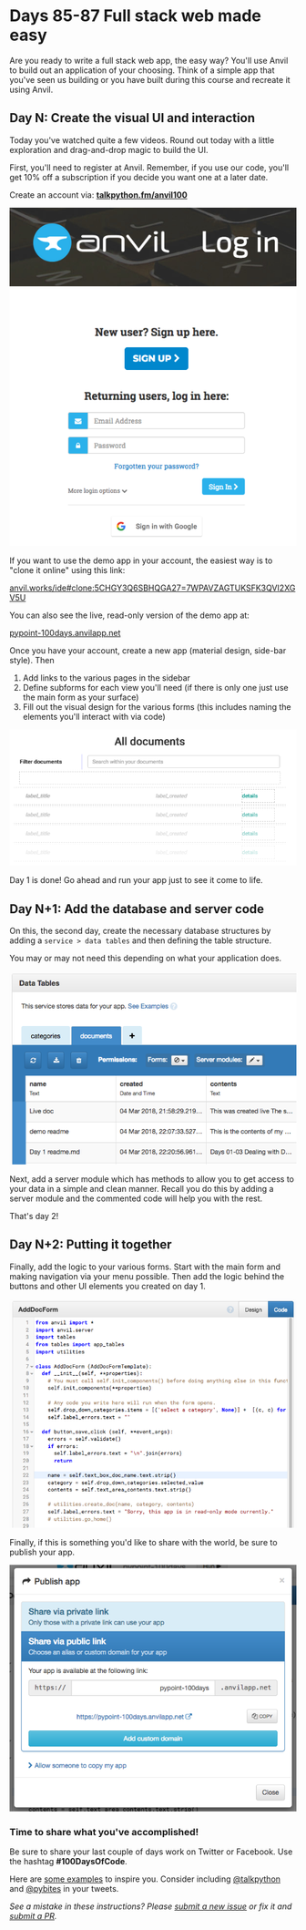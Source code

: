 # Days 85-87 Full stack web made easy

Are you ready to write a full stack web app, the easy way? You'll use Anvil to build out an application of your choosing. Think of a simple app that you've seen us building or you have built during this course and recreate it using Anvil.

## Day N: Create the visual UI and interaction

Today you've watched quite a few videos. Round out today with a little exploration and drag-and-drop magic to build the UI.

First, you'll need to register at Anvil. Remember, if you use our code, you'll get 10% off a subscription if you decide you want one at a later date.

Create an account via: [**talkpython.fm/anvil100**](https://talkpython.fm/anvil100)

[![](readme_resources/register.png)](https://talkpython.fm/anvil100)

If you want to use the demo app in your account, the easiest way is to "clone it online" using this link:

[anvil.works/ide#clone:5CHGY3Q6SBHQGA27=7WPAVZAGTUKSFK3QVI2XGV5U](https://anvil.works/ide#clone:5CHGY3Q6SBHQGA27=7WPAVZAGTUKSFK3QVI2XGV5U)

You can also see the live, read-only version of the demo app at:

[pypoint-100days.anvilapp.net](https://pypoint-100days.anvilapp.net/)

Once you have your account, create a new app (material design, side-bar style). Then

1. Add links to the various pages in the sidebar
2. Define subforms for each view you'll need (if there is only one just use the main form as your surface)
3. Fill out the visual design for the various forms (this includes naming the elements you'll interact with via code)

![](readme_resources/edit-ui.png)

Day 1 is done! Go ahead and run your app just to see it come to life.

## Day N+1: Add the database and server code

On this, the second day, create the necessary database structures by adding a `service > data tables` and then defining the table structure.

You may or may not need this depending on what your application does.

![](readme_resources/tables.png)

Next, add a server module which has methods to allow you to get access to your data in a simple and clean manner. Recall you do this by adding a server module and the commented code will help you with the rest.

That's day 2!

## Day N+2: Putting it together

Finally, add the logic to your various forms. Start with the main form and making navigation via your menu possible. Then add the logic behind the buttons and other UI elements you created on day 1.

![](readme_resources/code.png)

Finally, if this is something you'd like to share with the world, be sure to publish your app.

![](readme_resources/pub.png)

### Time to share what you've accomplished!

Be sure to share your last couple of days work on Twitter or Facebook. Use the hashtag **#100DaysOfCode**. 

Here are [some examples](https://twitter.com/search?q=%23100DaysOfCode) to inspire you. Consider including [@talkpython](https://twitter.com/talkpython) and [@pybites](https://twitter.com/pybites) in your tweets.

*See a mistake in these instructions? Please [submit a new issue](https://github.com/talkpython/100daysofcode-with-python-course/issues) or fix it and [submit a PR](https://github.com/talkpython/100daysofcode-with-python-course/pulls).*
